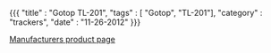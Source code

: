 {{{
    "title"    : "Gotop TL-201",
    "tags"     : [ "Gotop", "TL-201"],
    "category" : "trackers",
    "date"     : "11-26-2012"
}}}

[Manufacturers product page](http://www.gotop.cc/index.php/product/Personal%20GPS%20tracker%20TL-201.html)
